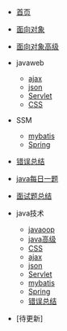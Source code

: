 <!-- docs/_sidebar.md -->


* [首页](README)
* [面向对象](01/oop/oop.md)
* [面向对象高级](01/oop/03.md)
* javaweb
  * [ajax](01/javaweb/ajax.md)
  * [json](01/javaweb/json.md)
  * [Servlet](01/javaweb/Servlet.md)
  *  [CSS](01/javaweb/CSS.md)
* SSM
  * [mybatis](01/ssm/mybatis.md)
  * [Spring](01/ssm/Spring.md)

* [错误总结](01/错误.md)
* [java每日一题](01/oop/temo.md)
* [面试题总结](01/面试题.md)
* java技术
  * [javaoop](01/oop/oop.md)
  * [java高级](01/oop/03.md)
  *  [CSS](01/javaweb/CSS.md)
  * [ajax](01/javaweb/ajax.md)
  * [json](01/javaweb/json.md)
  * [Servlet](01/javaweb/Servlet.md)
  * [mybatis](01/ssm/mybatis.md)
  * [Spring](01/ssm/Spring.md)
  * [错误总结](01/错误.md)
* [待更新]